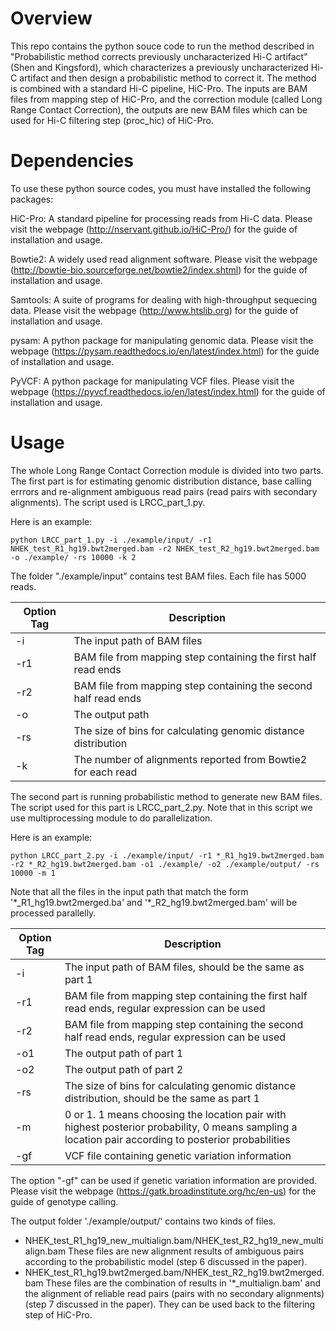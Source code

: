 
# Overview

This repo contains the python souce code to run the method described in "Probabilistic method corrects previously uncharacterized Hi-C artifact" (Shen and Kingsford), which characterizes a previously uncharacterized Hi-C artifact and then design a probabilistic method to correct it. The method is combined with a standard Hi-C pipeline, HiC-Pro. The inputs are BAM files from mapping step of HiC-Pro, and the correction module (called Long Range Contact Correction), the outputs are new BAM files which can be used for Hi-C filtering step (proc_hic) of HiC-Pro. 


# Dependencies


To use these python source codes, you must have installed the following packages:

HiC-Pro: A standard pipeline for processing reads from Hi-C data. Please visit the webpage (http://nservant.github.io/HiC-Pro/) for the guide of installation and usage. 

Bowtie2: A widely used read alignment software. Please visit the webpage (http://bowtie-bio.sourceforge.net/bowtie2/index.shtml) for the guide of installation and usage. 

Samtools: A suite of programs for dealing with high-throughput sequecing data. Please visit the webpage (http://www.htslib.org) for the guide of installation and usage. 

pysam: A python package for manipulating genomic data. Please visit the webpage (https://pysam.readthedocs.io/en/latest/index.html) for the guide of installation and usage. 

PyVCF: A python package for manipulating VCF files. Please visit the webpage (https://pyvcf.readthedocs.io/en/latest/index.html) for the guide of installation and usage.


# Usage

The whole Long Range Contact Correction module is divided into two parts. The first part is for estimating genomic distribution distance, base calling errrors and re-alignment ambiguous read pairs (read pairs with secondary alignments). The script used is LRCC_part_1.py. 

Here is an example: 

```
python LRCC_part_1.py -i ./example/input/ -r1 NHEK_test_R1_hg19.bwt2merged.bam -r2 NHEK_test_R2_hg19.bwt2merged.bam -o ./example/ -rs 10000 -k 2
```

The folder "./example/input" contains test BAM files. Each file has 5000 reads.

Option Tag | Description
----------------------- | -----------------------------
-i | The input path of BAM files
-r1 | BAM file from mapping step containing the first half read ends
-r2 | BAM file from mapping step containing the second half read ends
-o | The output path
-rs | The size of bins for calculating genomic distance distribution
-k | The number of alignments reported from Bowtie2 for each read

The second part is running probabilistic method to generate new BAM files. The script used for this part is LRCC_part_2.py. Note that in this script we use multiprocessing module to do parallelization. 

Here is an example:

```
python LRCC_part_2.py -i ./example/input/ -r1 *_R1_hg19.bwt2merged.bam -r2 *_R2_hg19.bwt2merged.bam -o1 ./example/ -o2 ./example/output/ -rs 10000 -m 1
```

Note that all the files in the input path that match the form '\*_R1_hg19.bwt2merged.ba' and '\*_R2_hg19.bwt2merged.bam' will be processed parallelly.

Option Tag | Description
----------------------- | -----------------------------
-i | The input path of BAM files, should be the same as part 1 
-r1 | BAM file from mapping step containing the first half read ends, regular expression can be used 
-r2 | BAM file from mapping step containing the second half read ends, regular expression can be used 
-o1 | The output path of part 1
-o2 | The output path of part 2
-rs | The size of bins for calculating genomic distance distribution, should be the same as part 1
-m | 0 or 1. 1 means choosing the location pair with highest posterior probability, 0 means sampling a location pair according to posterior probabilities
-gf | VCF file containing genetic variation information 

The option "-gf" can be used if genetic variation information are provided. Please visit the webpage (https://gatk.broadinstitute.org/hc/en-us) for the guide of genotype calling. 

The output folder './example/output/' contains two kinds of files. 
- NHEK_test_R1_hg19_new_multialign.bam/NHEK_test_R2_hg19_new_multialign.bam  These files are new alignment results of ambiguous pairs according to the probabilistic model (step 6 discussed in the paper). 
- NHEK_test_R1_hg19.bwt2merged.bam/NHEK_test_R2_hg19.bwt2merged.bam  These files are the combination of results in '*_multialign.bam' and the alignment of reliable read pairs (pairs with no secondary alignments) (step 7 discussed in the paper). They can be used back to the filtering step of HiC-Pro. 
